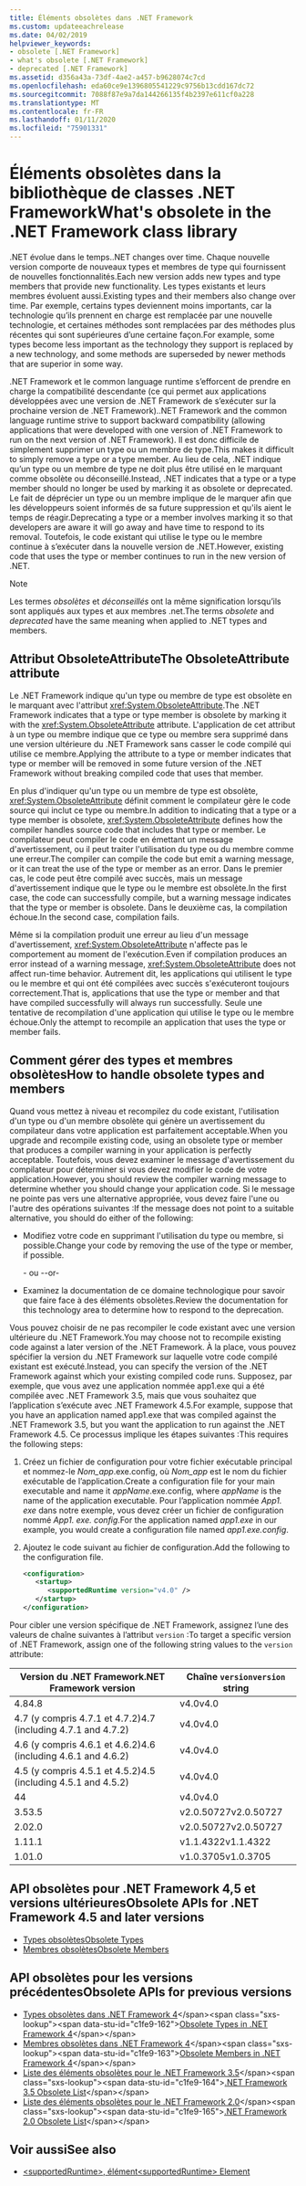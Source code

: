 ```yaml
---
title: Éléments obsolètes dans .NET Framework
ms.custom: updateeachrelease
ms.date: 04/02/2019
helpviewer_keywords:
- obsolete [.NET Framework]
- what's obsolete [.NET Framework]
- deprecated [.NET Framework]
ms.assetid: d356a43a-73df-4ae2-a457-b9628074c7cd
ms.openlocfilehash: eda60ce9e1396805541229c9756b13cdd167dc72
ms.sourcegitcommit: 7088f87e9a7da144266135f4b2397e611cf0a228
ms.translationtype: MT
ms.contentlocale: fr-FR
ms.lasthandoff: 01/11/2020
ms.locfileid: "75901331"
---
```

# <a name="whats-obsolete-in-the-net-framework-class-library"></a><span data-ttu-id="c1fe9-102">Éléments obsolètes dans la bibliothèque de classes .NET Framework</span><span class="sxs-lookup"><span data-stu-id="c1fe9-102">What's obsolete in the .NET Framework class library</span></span>

<span data-ttu-id="c1fe9-103">.NET évolue dans le temps.</span><span class="sxs-lookup"><span data-stu-id="c1fe9-103">.NET changes over time.</span></span> <span data-ttu-id="c1fe9-104">Chaque nouvelle version comporte de nouveaux types et membres de type qui fournissent de nouvelles fonctionnalités.</span><span class="sxs-lookup"><span data-stu-id="c1fe9-104">Each new version adds new types and type members that provide new functionality.</span></span> <span data-ttu-id="c1fe9-105">Les types existants et leurs membres évoluent aussi.</span><span class="sxs-lookup"><span data-stu-id="c1fe9-105">Existing types and their members also change over time.</span></span> <span data-ttu-id="c1fe9-106">Par exemple, certains types deviennent moins importants, car la technologie qu’ils prennent en charge est remplacée par une nouvelle technologie, et certaines méthodes sont remplacées par des méthodes plus récentes qui sont supérieures d’une certaine façon.</span><span class="sxs-lookup"><span data-stu-id="c1fe9-106">For example, some types become less important as the technology they support is replaced by a new technology, and some methods are superseded by newer methods that are superior in some way.</span></span>

<span data-ttu-id="c1fe9-107">.NET Framework et le common language runtime s’efforcent de prendre en charge la compatibilité descendante (ce qui permet aux applications développées avec une version de .NET Framework de s’exécuter sur la prochaine version de .NET Framework).</span><span class="sxs-lookup"><span data-stu-id="c1fe9-107">.NET Framework and the common language runtime strive to support backward compatibility (allowing applications that were developed with one version of .NET Framework to run on the next version of .NET Framework).</span></span> <span data-ttu-id="c1fe9-108">Il est donc difficile de simplement supprimer un type ou un membre de type.</span><span class="sxs-lookup"><span data-stu-id="c1fe9-108">This makes it difficult to simply remove a type or a type member.</span></span> <span data-ttu-id="c1fe9-109">Au lieu de cela, .NET indique qu’un type ou un membre de type ne doit plus être utilisé en le marquant comme obsolète ou déconseillé.</span><span class="sxs-lookup"><span data-stu-id="c1fe9-109">Instead, .NET indicates that a type or a type member should no longer be used by marking it as obsolete or deprecated.</span></span> <span data-ttu-id="c1fe9-110">Le fait de déprécier un type ou un membre implique de le marquer afin que les développeurs soient informés de sa future suppression et qu'ils aient le temps de réagir.</span><span class="sxs-lookup"><span data-stu-id="c1fe9-110">Deprecating a type or a member involves marking it so that developers are aware it will go away and have time to respond to its removal.</span></span> <span data-ttu-id="c1fe9-111">Toutefois, le code existant qui utilise le type ou le membre continue à s’exécuter dans la nouvelle version de .NET.</span><span class="sxs-lookup"><span data-stu-id="c1fe9-111">However, existing code that uses the type or member continues to run in the new version of .NET.</span></span>

> [!NOTE]
> <span data-ttu-id="c1fe9-112">Les termes *obsolètes* et *déconseillés* ont la même signification lorsqu’ils sont appliqués aux types et aux membres .net.</span><span class="sxs-lookup"><span data-stu-id="c1fe9-112">The terms *obsolete* and *deprecated* have the same meaning when applied to .NET types and members.</span></span>

## <a name="the-obsoleteattribute-attribute"></a><span data-ttu-id="c1fe9-113">Attribut ObsoleteAttribute</span><span class="sxs-lookup"><span data-stu-id="c1fe9-113">The ObsoleteAttribute attribute</span></span>

<span data-ttu-id="c1fe9-114">Le .NET Framework indique qu'un type ou membre de type est obsolète en le marquant avec l'attribut <xref:System.ObsoleteAttribute>.</span><span class="sxs-lookup"><span data-stu-id="c1fe9-114">The .NET Framework indicates that a type or type member is obsolete by marking it with the <xref:System.ObsoleteAttribute> attribute.</span></span> <span data-ttu-id="c1fe9-115">L'application de cet attribut à un type ou membre indique que ce type ou membre sera supprimé dans une version ultérieure du .NET Framework sans casser le code compilé qui utilise ce membre.</span><span class="sxs-lookup"><span data-stu-id="c1fe9-115">Applying the attribute to a type or member indicates that type or member will be removed in some future version of the .NET Framework without breaking compiled code that uses that member.</span></span>

<span data-ttu-id="c1fe9-116">En plus d'indiquer qu'un type ou un membre de type est obsolète, <xref:System.ObsoleteAttribute> définit comment le compilateur gère le code source qui inclut ce type ou membre.</span><span class="sxs-lookup"><span data-stu-id="c1fe9-116">In addition to indicating that a type or a type member is obsolete, <xref:System.ObsoleteAttribute> defines how the compiler handles source code that includes that type or member.</span></span> <span data-ttu-id="c1fe9-117">Le compilateur peut compiler le code en émettant un message d'avertissement, ou il peut traiter l'utilisation du type ou du membre comme une erreur.</span><span class="sxs-lookup"><span data-stu-id="c1fe9-117">The compiler can compile the code but emit a warning message, or it can treat the use of the type or member as an error.</span></span> <span data-ttu-id="c1fe9-118">Dans le premier cas, le code peut être compilé avec succès, mais un message d'avertissement indique que le type ou le membre est obsolète.</span><span class="sxs-lookup"><span data-stu-id="c1fe9-118">In the first case, the code can successfully compile, but a warning message indicates that the type or member is obsolete.</span></span> <span data-ttu-id="c1fe9-119">Dans le deuxième cas, la compilation échoue.</span><span class="sxs-lookup"><span data-stu-id="c1fe9-119">In the second case, compilation fails.</span></span>

<span data-ttu-id="c1fe9-120">Même si la compilation produit une erreur au lieu d'un message d'avertissement, <xref:System.ObsoleteAttribute> n'affecte pas le comportement au moment de l'exécution.</span><span class="sxs-lookup"><span data-stu-id="c1fe9-120">Even if compilation produces an error instead of a warning message, <xref:System.ObsoleteAttribute> does not affect run-time behavior.</span></span> <span data-ttu-id="c1fe9-121">Autrement dit, les applications qui utilisent le type ou le membre et qui ont été compilées avec succès s'exécuteront toujours correctement.</span><span class="sxs-lookup"><span data-stu-id="c1fe9-121">That is, applications that use the type or member and that have compiled successfully will always run successfully.</span></span> <span data-ttu-id="c1fe9-122">Seule une tentative de recompilation d'une application qui utilise le type ou le membre échoue.</span><span class="sxs-lookup"><span data-stu-id="c1fe9-122">Only the attempt to recompile an application that uses the type or member fails.</span></span>

## <a name="how-to-handle-obsolete-types-and-members"></a><span data-ttu-id="c1fe9-123">Comment gérer des types et membres obsolètes</span><span class="sxs-lookup"><span data-stu-id="c1fe9-123">How to handle obsolete types and members</span></span>

<span data-ttu-id="c1fe9-124">Quand vous mettez à niveau et recompilez du code existant, l'utilisation d'un type ou d'un membre obsolète qui génère un avertissement du compilateur dans votre application est parfaitement acceptable.</span><span class="sxs-lookup"><span data-stu-id="c1fe9-124">When you upgrade and recompile existing code, using an obsolete type or member that produces a compiler warning in your application is perfectly acceptable.</span></span> <span data-ttu-id="c1fe9-125">Toutefois, vous devez examiner le message d'avertissement du compilateur pour déterminer si vous devez modifier le code de votre application.</span><span class="sxs-lookup"><span data-stu-id="c1fe9-125">However, you should review the compiler warning message to determine whether you should change your application code.</span></span> <span data-ttu-id="c1fe9-126">Si le message ne pointe pas vers une alternative appropriée, vous devez faire l'une ou l'autre des opérations suivantes :</span><span class="sxs-lookup"><span data-stu-id="c1fe9-126">If the message does not point to a suitable alternative, you should do either of the following:</span></span>

- <span data-ttu-id="c1fe9-127">Modifiez votre code en supprimant l'utilisation du type ou membre, si possible.</span><span class="sxs-lookup"><span data-stu-id="c1fe9-127">Change your code by removing the use of the type or member, if possible.</span></span>

     <span data-ttu-id="c1fe9-128">\- ou -</span><span class="sxs-lookup"><span data-stu-id="c1fe9-128">-or-</span></span>

- <span data-ttu-id="c1fe9-129">Examinez la documentation de ce domaine technologique pour savoir que faire face à des éléments obsolètes.</span><span class="sxs-lookup"><span data-stu-id="c1fe9-129">Review the documentation for this technology area to determine how to respond to the deprecation.</span></span>

<span data-ttu-id="c1fe9-130">Vous pouvez choisir de ne pas recompiler le code existant avec une version ultérieure du .NET Framework.</span><span class="sxs-lookup"><span data-stu-id="c1fe9-130">You may choose not to recompile existing code against a later version of the .NET Framework.</span></span> <span data-ttu-id="c1fe9-131">À la place, vous pouvez spécifier la version du .NET Framework sur laquelle votre code compilé existant est exécuté.</span><span class="sxs-lookup"><span data-stu-id="c1fe9-131">Instead, you can specify the version of the .NET Framework against which your existing compiled code runs.</span></span> <span data-ttu-id="c1fe9-132">Supposez, par exemple, que vous avez une application nommée app1.exe qui a été compilée avec .NET Framework 3.5, mais que vous souhaitez que l’application s’exécute avec .NET Framework 4.5.</span><span class="sxs-lookup"><span data-stu-id="c1fe9-132">For example, suppose that you have an application named app1.exe that was compiled against the .NET Framework 3.5, but you want the application to run against the .NET Framework 4.5.</span></span> <span data-ttu-id="c1fe9-133">Ce processus implique les étapes suivantes :</span><span class="sxs-lookup"><span data-stu-id="c1fe9-133">This requires the following steps:</span></span>

1. <span data-ttu-id="c1fe9-134">Créez un fichier de configuration pour votre fichier exécutable principal et nommez-le *Nom_app*.exe.config, où *Nom_app* est le nom du fichier exécutable de l’application.</span><span class="sxs-lookup"><span data-stu-id="c1fe9-134">Create a configuration file for your main executable and name it *appName*.exe.config, where *appName* is the name of the application executable.</span></span> <span data-ttu-id="c1fe9-135">Pour l’application nommée *App1. exe* dans notre exemple, vous devez créer un fichier de configuration nommé *App1. exe. config*.</span><span class="sxs-lookup"><span data-stu-id="c1fe9-135">For the application named *app1.exe* in our example, you would create a configuration file named *app1.exe.config*.</span></span>

2. <span data-ttu-id="c1fe9-136">Ajoutez le code suivant au fichier de configuration.</span><span class="sxs-lookup"><span data-stu-id="c1fe9-136">Add the following to the configuration file.</span></span>

    ```xml
    <configuration>
       <startup> 
          <supportedRuntime version="v4.0" />
       </startup>
    </configuration>
    ```

<span data-ttu-id="c1fe9-137">Pour cibler une version spécifique de .NET Framework, assignez l’une des valeurs de chaîne suivantes à l’attribut `version` :</span><span class="sxs-lookup"><span data-stu-id="c1fe9-137">To target a specific version of .NET Framework, assign one of the following string values to the `version` attribute:</span></span>

|<span data-ttu-id="c1fe9-138">Version du .NET Framework</span><span class="sxs-lookup"><span data-stu-id="c1fe9-138">.NET Framework version</span></span>|<span data-ttu-id="c1fe9-139">Chaîne `version`</span><span class="sxs-lookup"><span data-stu-id="c1fe9-139">`version` string</span></span>|
|-|-|
|<span data-ttu-id="c1fe9-140">4.8</span><span class="sxs-lookup"><span data-stu-id="c1fe9-140">4.8</span></span>|<span data-ttu-id="c1fe9-141">v4.0</span><span class="sxs-lookup"><span data-stu-id="c1fe9-141">v4.0</span></span>|
|<span data-ttu-id="c1fe9-142">4.7 (y compris 4.7.1 et 4.7.2)</span><span class="sxs-lookup"><span data-stu-id="c1fe9-142">4.7 (including 4.7.1 and 4.7.2)</span></span>|<span data-ttu-id="c1fe9-143">v4.0</span><span class="sxs-lookup"><span data-stu-id="c1fe9-143">v4.0</span></span>|
|<span data-ttu-id="c1fe9-144">4.6 (y compris 4.6.1 et 4.6.2)</span><span class="sxs-lookup"><span data-stu-id="c1fe9-144">4.6 (including 4.6.1 and 4.6.2)</span></span>|<span data-ttu-id="c1fe9-145">v4.0</span><span class="sxs-lookup"><span data-stu-id="c1fe9-145">v4.0</span></span>|
|<span data-ttu-id="c1fe9-146">4.5 (y compris 4.5.1 et 4.5.2)</span><span class="sxs-lookup"><span data-stu-id="c1fe9-146">4.5 (including 4.5.1 and 4.5.2)</span></span>|<span data-ttu-id="c1fe9-147">v4.0</span><span class="sxs-lookup"><span data-stu-id="c1fe9-147">v4.0</span></span>|
|<span data-ttu-id="c1fe9-148">4</span><span class="sxs-lookup"><span data-stu-id="c1fe9-148">4</span></span>|<span data-ttu-id="c1fe9-149">v4.0</span><span class="sxs-lookup"><span data-stu-id="c1fe9-149">v4.0</span></span>|
|<span data-ttu-id="c1fe9-150">3.5</span><span class="sxs-lookup"><span data-stu-id="c1fe9-150">3.5</span></span>|<span data-ttu-id="c1fe9-151">v2.0.50727</span><span class="sxs-lookup"><span data-stu-id="c1fe9-151">v2.0.50727</span></span>|
|<span data-ttu-id="c1fe9-152">2.0</span><span class="sxs-lookup"><span data-stu-id="c1fe9-152">2.0</span></span>|<span data-ttu-id="c1fe9-153">v2.0.50727</span><span class="sxs-lookup"><span data-stu-id="c1fe9-153">v2.0.50727</span></span>|
|<span data-ttu-id="c1fe9-154">1.1</span><span class="sxs-lookup"><span data-stu-id="c1fe9-154">1.1</span></span>|<span data-ttu-id="c1fe9-155">v1.1.4322</span><span class="sxs-lookup"><span data-stu-id="c1fe9-155">v1.1.4322</span></span>|
|<span data-ttu-id="c1fe9-156">1.0</span><span class="sxs-lookup"><span data-stu-id="c1fe9-156">1.0</span></span>|<span data-ttu-id="c1fe9-157">v1.0.3705</span><span class="sxs-lookup"><span data-stu-id="c1fe9-157">v1.0.3705</span></span>|

## <a name="obsolete-apis-for-net-framework-45-and-later-versions"></a><span data-ttu-id="c1fe9-158">API obsolètes pour .NET Framework 4,5 et versions ultérieures</span><span class="sxs-lookup"><span data-stu-id="c1fe9-158">Obsolete APIs for .NET Framework 4.5 and later versions</span></span>

- [<span data-ttu-id="c1fe9-159">Types obsolètes</span><span class="sxs-lookup"><span data-stu-id="c1fe9-159">Obsolete Types</span></span>](obsolete-types.md)
- [<span data-ttu-id="c1fe9-160">Membres obsolètes</span><span class="sxs-lookup"><span data-stu-id="c1fe9-160">Obsolete Members</span></span>](obsolete-members.md)

## <a name="obsolete-apis-for-previous-versions"></a><span data-ttu-id="c1fe9-161">API obsolètes pour les versions précédentes</span><span class="sxs-lookup"><span data-stu-id="c1fe9-161">Obsolete APIs for previous versions</span></span>

- <span data-ttu-id="c1fe9-162">[Types obsolètes dans .NET Framework 4](https://docs.microsoft.com/previous-versions/dotnet/netframework-4.0/ee461503(v=vs.100))</span><span class="sxs-lookup"><span data-stu-id="c1fe9-162">[Obsolete Types in .NET Framework 4](https://docs.microsoft.com/previous-versions/dotnet/netframework-4.0/ee461503(v=vs.100))</span></span>
- <span data-ttu-id="c1fe9-163">[Membres obsolètes dans .NET Framework 4](https://docs.microsoft.com/previous-versions/dotnet/netframework-4.0/ee471421(v=vs.100))</span><span class="sxs-lookup"><span data-stu-id="c1fe9-163">[Obsolete Members in .NET Framework 4](https://docs.microsoft.com/previous-versions/dotnet/netframework-4.0/ee471421(v=vs.100))</span></span>
- <span data-ttu-id="c1fe9-164">[Liste des éléments obsolètes pour le .NET Framework 3.5](https://docs.microsoft.com/previous-versions/cc835481(v=msdn.10))</span><span class="sxs-lookup"><span data-stu-id="c1fe9-164">[.NET Framework 3.5 Obsolete List](https://docs.microsoft.com/previous-versions/cc835481(v=msdn.10))</span></span>
- <span data-ttu-id="c1fe9-165">[Liste des éléments obsolètes pour le .NET Framework 2.0](https://docs.microsoft.com/previous-versions/aa497286(v=msdn.10))</span><span class="sxs-lookup"><span data-stu-id="c1fe9-165">[.NET Framework 2.0 Obsolete List](https://docs.microsoft.com/previous-versions/aa497286(v=msdn.10))</span></span>

## <a name="see-also"></a><span data-ttu-id="c1fe9-166">Voir aussi</span><span class="sxs-lookup"><span data-stu-id="c1fe9-166">See also</span></span>

- [<span data-ttu-id="c1fe9-167">\<supportedRuntime>, élément</span><span class="sxs-lookup"><span data-stu-id="c1fe9-167">\<supportedRuntime> Element</span></span>](../configure-apps/file-schema/startup/supportedruntime-element.md)
